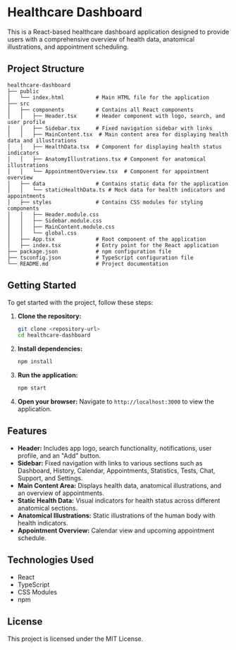 # Healthcare Dashboard

This is a React-based healthcare dashboard application designed to provide users with a comprehensive overview of health data, anatomical illustrations, and appointment scheduling.

## Project Structure

```
healthcare-dashboard
├── public
│   └── index.html          # Main HTML file for the application
├── src
│   ├── components          # Contains all React components
│   │   ├── Header.tsx      # Header component with logo, search, and user profile
│   │   ├── Sidebar.tsx     # Fixed navigation sidebar with links
│   │   ├── MainContent.tsx  # Main content area for displaying health data and illustrations
│   │   ├── HealthData.tsx  # Component for displaying health status indicators
│   │   ├── AnatomyIllustrations.tsx # Component for anatomical illustrations
│   │   └── AppointmentOverview.tsx  # Component for appointment overview
│   ├── data                # Contains static data for the application
│   │   └── staticHealthData.ts # Mock data for health indicators and appointments
│   ├── styles              # Contains CSS modules for styling components
│   │   ├── Header.module.css
│   │   ├── Sidebar.module.css
│   │   ├── MainContent.module.css
│   │   └── global.css
│   ├── App.tsx             # Root component of the application
│   ├── index.tsx           # Entry point for the React application
├── package.json            # npm configuration file
├── tsconfig.json           # TypeScript configuration file
└── README.md               # Project documentation
```

## Getting Started

To get started with the project, follow these steps:

1. **Clone the repository:**
   ```bash
   git clone <repository-url>
   cd healthcare-dashboard
   ```

2. **Install dependencies:**
   ```bash
   npm install
   ```

3. **Run the application:**
   ```bash
   npm start
   ```

4. **Open your browser:**
   Navigate to `http://localhost:3000` to view the application.

## Features

- **Header:** Includes app logo, search functionality, notifications, user profile, and an "Add" button.
- **Sidebar:** Fixed navigation with links to various sections such as Dashboard, History, Calendar, Appointments, Statistics, Tests, Chat, Support, and Settings.
- **Main Content Area:** Displays health data, anatomical illustrations, and an overview of appointments.
- **Static Health Data:** Visual indicators for health status across different anatomical sections.
- **Anatomical Illustrations:** Static illustrations of the human body with health indicators.
- **Appointment Overview:** Calendar view and upcoming appointment schedule.

## Technologies Used

- React
- TypeScript
- CSS Modules
- npm

## License

This project is licensed under the MIT License.